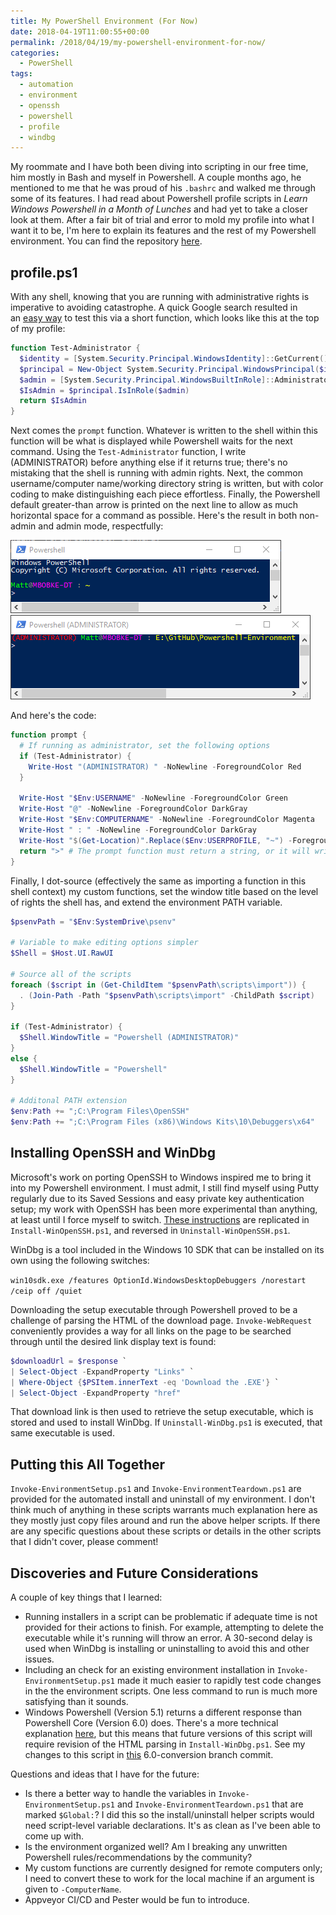 ```yaml
---
title: My PowerShell Environment (For Now)
date: 2018-04-19T11:00:55+00:00
permalink: /2018/04/19/my-powershell-environment-for-now/
categories:
  - PowerShell
tags:
  - automation
  - environment
  - openssh
  - powershell
  - profile
  - windbg
---
```

My roommate and I have both been diving into scripting in our free time, him mostly in Bash and myself in Powershell. A couple months ago, he mentioned to me that he was proud of his `.bashrc` and walked me through some of its features. I had read about Powershell profile scripts in _Learn Windows Powershell in a Month of Lunches_ and had yet to take a closer look at them. After a fair bit of trial and error to mold my profile into what I want it to be, I'm here to explain its features and the rest of my Powershell environment. You can find the repository [here](https://github.com/mcbobke/Powershell-Environment).

## profile.ps1

With any shell, knowing that you are running with administrative rights is imperative to avoiding catastrophe. A quick Google search resulted in an [easy way](https://social.technet.microsoft.com/Forums/lync/en-US/1ab8cd29-c205-440d-99e9-59ed66943f57/check-whether-the-powershell-is-running-in-elevated-mode-or-no?forum=ITCG) to test this via a short function, which looks like this at the top of my profile:

```powershell
function Test-Administrator {
  $identity = [System.Security.Principal.WindowsIdentity]::GetCurrent()
  $principal = New-Object System.Security.Principal.WindowsPrincipal($identity)
  $admin = [System.Security.Principal.WindowsBuiltInRole]::Administrator
  $IsAdmin = $principal.IsInRole($admin)
  return $IsAdmin
}
```

Next comes the `prompt` function. Whatever is written to the shell within this function will be what is displayed while Powershell waits for the next command. Using the `Test-Administrator` function, I write (ADMINISTRATOR) before anything else if it returns true; there's no mistaking that the shell is running with admin rights. Next, the common username/computer name/working directory string is written, but with color coding to make distinguishing each piece effortless. Finally, the Powershell default greater-than arrow is printed on the next line to allow as much horizontal space for a command as possible. Here's the result in both non-admin and admin mode, respectfully:

![Non-Admin](/images/2018-04-my-powershell-environment-for-now/non_admin_prompt.png "Non-Admin")
![Admin](/images/2018-04-my-powershell-environment-for-now/admin_prompt.png "Admin")

And here's the code:

```powershell
function prompt {
  # If running as administrator, set the following options
  if (Test-Administrator) {
    Write-Host "(ADMINISTRATOR) " -NoNewline -ForegroundColor Red
  }

  Write-Host "$Env:USERNAME" -NoNewline -ForegroundColor Green
  Write-Host "@" -NoNewline -ForegroundColor DarkGray
  Write-Host "$Env:COMPUTERNAME" -NoNewline -ForegroundColor Magenta
  Write-Host " : " -NoNewline -ForegroundColor DarkGray
  Write-Host "$(Get-Location)".Replace($Env:USERPROFILE, "~") -ForegroundColor Yellow
  return ">" # The prompt function must return a string, or it will write the default prompt
}
```

Finally, I dot-source (effectively the same as importing a function in this shell context) my custom functions, set the window title based on the level of rights the shell has, and extend the environment PATH variable.

```powershell
$psenvPath = "$Env:SystemDrive\psenv"

# Variable to make editing options simpler
$Shell = $Host.UI.RawUI

# Source all of the scripts
foreach ($script in (Get-ChildItem "$psenvPath\scripts\import")) {
  . (Join-Path -Path "$psenvPath\scripts\import" -ChildPath $script)
}

if (Test-Administrator) {
  $Shell.WindowTitle = "Powershell (ADMINISTRATOR)"
}
else {
  $Shell.WindowTitle = "Powershell"
}

# Additonal PATH extension
$env:Path += ";C:\Program Files\OpenSSH"
$env:Path += ";C:\Program Files (x86)\Windows Kits\10\Debuggers\x64"
```

## Installing OpenSSH and WinDbg

Microsoft's work on porting OpenSSH to Windows inspired me to bring it into my Powershell environment. I must admit, I still find myself using Putty regularly due to its Saved Sessions and easy private key authentication setup; my work with OpenSSH has been more experimental than anything, at least until I force myself to switch. [These instructions](https://github.com/PowerShell/Win32-OpenSSH/wiki/Install-Win32-OpenSSH) are replicated in `Install-WinOpenSSH.ps1`, and reversed in `Uninstall-WinOpenSSH.ps1`.

WinDbg is a tool included in the Windows 10 SDK that can be installed on its own using the following switches:

`win10sdk.exe /features OptionId.WindowsDesktopDebuggers /norestart /ceip off /quiet`

Downloading the setup executable through Powershell proved to be a challenge of parsing the HTML of the download page. `Invoke-WebRequest` conveniently provides a way for all links on the page to be searched through until the desired link display text is found:

```powershell
$downloadUrl = $response `
| Select-Object -ExpandProperty "Links" `
| Where-Object {$PSItem.innerText -eq 'Download the .EXE'} `
| Select-Object -ExpandProperty "href"
```

That download link is then used to retrieve the setup executable, which is stored and used to install WinDbg. If `Uninstall-WinDbg.ps1` is executed, that same executable is used.

## Putting this All Together

`Invoke-EnvironmentSetup.ps1` and `Invoke-EnvironmentTeardown.ps1` are provided for the automated install and uninstall of my environment. I don't think much of anything in these scripts warrants much explanation here as they mostly just copy files around and run the above helper scripts. If there are any specific questions about these scripts or details in the other scripts that I didn't cover, please comment!

## Discoveries and Future Considerations

A couple of key things that I learned:

* Running installers in a script can be problematic if adequate time is not provided for their actions to finish. For example, attempting to delete the executable while it's running will throw an error. A 30-second delay is used when WinDbg is installing or uninstalling to avoid this and other issues.
* Including an check for an existing environment installation in `Invoke-EnvironmentSetup.ps1` made it much easier to rapidly test code changes in the the environment scripts. One less command to run is much more satisfying than it sounds.
* Windows Powershell (Version 5.1) returns a different response than Powershell Core (Version 6.0) does. There's a more technical explanation [here](https://get-powershellblog.blogspot.com/2017/11/powershell-core-web-cmdlets-in-depth.html#L07), but this means that future versions of this script will require revision of the HTML parsing in `Install-WinDbg.ps1`. See my changes to this script in [this](https://github.com/mcbobke/Powershell-Environment/commit/b363f143396f182df8b4a7dc0a8cfb21aa5aa197) 6.0-conversion branch commit.

Questions and ideas that I have for the future:

* Is there a better way to handle the variables in `Invoke-EnvironmentSetup.ps1` and `Invoke-EnvironmentTeardown.ps1` that are marked `$Global:`? I did this so the install/uninstall helper scripts would need script-level variable declarations. It's as clean as I've been able to come up with.
* Is the environment organized well? Am I breaking any unwritten Powershell rules/recommendations by the community?
* My custom functions are currently designed for remote computers only; I need to convert these to work for the local machine if an argument is given to `-ComputerName`.
* Appveyor CI/CD and Pester would be fun to introduce.